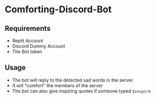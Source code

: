# Comforting-Discord-Bot

## Requirements
* Replit Account
* Discord Dummy Account
* The Bot token

## Usage
* The bot will reply to the detected sad words in the server.
* It will "comfort" the members of the server
* The bot can also give inspiring quotes if someone typed ```$inspire ```

